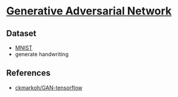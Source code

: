 # [Generative Adversarial Network](http://papers.nips.cc/paper/5423-generative-adversarial-nets.pdf)

## Dataset
- [MNIST](http://yann.lecun.com/exdb/mnist/)
- generate handwriting

## References
- [ckmarkoh/GAN-tensorflow](https://github.com/ckmarkoh/GAN-tensorflow)
